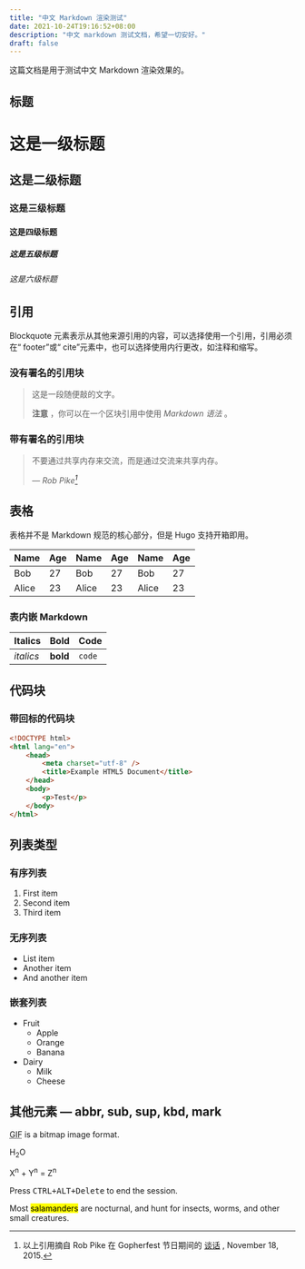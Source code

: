 ```yaml
---
title: "中文 Markdown 渲染测试"
date: 2021-10-24T19:16:52+08:00
description: "中文 markdown 测试文档，希望一切安好。"
draft: false
---
```


这篇文档是用于测试中文 Markdown 渲染效果的。

## 标题

# 这是一级标题

## 这是二级标题

### 这是三级标题

#### 这是四级标题

##### 这是五级标题

###### 这是六级标题

## 引用

Blockquote 元素表示从其他来源引用的内容，可以选择使用一个引用，引用必须在“ footer”或“ cite”元素中，也可以选择使用内行更改，如注释和缩写。

### 没有署名的引用块

> 这是一段随便敲的文字。
> 
> **注意**  ，你可以在一个区块引用中使用 _Markdown 语法_ 。

### 带有署名的引用块

> 不要通过共享内存来交流，而是通过交流来共享内存。
>
> — <cite>Rob Pike[^1]</cite>

[^1]: 以上引用摘自 Rob Pike 在 Gopherfest 节日期间的 [谈话](https://www.youtube.com/watch?v=PAAkCSZUG1c) , November 18, 2015.

## 表格

表格并不是 Markdown 规范的核心部分，但是 Hugo 支持开箱即用。

| Name  | Age | Name  | Age | Name  | Age |
| ----- | --- | ----- | --- | ----- | --- |
| Bob   | 27  | Bob   | 27  | Bob   | 27  |
| Alice | 23  | Alice | 23  | Alice | 23  |

### 表内嵌 Markdown

| Italics   | Bold     | Code   |
| --------- | -------- | ------ |
| _italics_ | **bold** | `code` |

## 代码块

### 带回标的代码块

```html
<!DOCTYPE html>
<html lang="en">
    <head>
        <meta charset="utf-8" />
        <title>Example HTML5 Document</title>
    </head>
    <body>
        <p>Test</p>
    </body>
</html>
```

## 列表类型

### 有序列表

1. First item
2. Second item
3. Third item

### 无序列表

-   List item
-   Another item
-   And another item


### 嵌套列表

-   Fruit
    -   Apple
    -   Orange
    -   Banana
-   Dairy
    -   Milk
    -   Cheese

## 其他元素 — abbr, sub, sup, kbd, mark

<abbr title="Graphics Interchange Format">GIF</abbr> is a bitmap image format.

H<sub>2</sub>O

X<sup>n</sup> + Y<sup>n</sup> = Z<sup>n</sup>

Press <kbd><kbd>CTRL</kbd>+<kbd>ALT</kbd>+<kbd>Delete</kbd></kbd> to end the session.

Most <mark>salamanders</mark> are nocturnal, and hunt for insects, worms, and other small creatures.